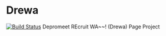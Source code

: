 # Drewa
[![Build Status](https://travis-ci.org/depromeet/drewa.svg?branch=feature%2Fkangsan%2Fcontroller_testcode)](https://travis-ci.org/depromeet/drewa)
Depromeet REcruit WA~~! (Drewa) Page Project
